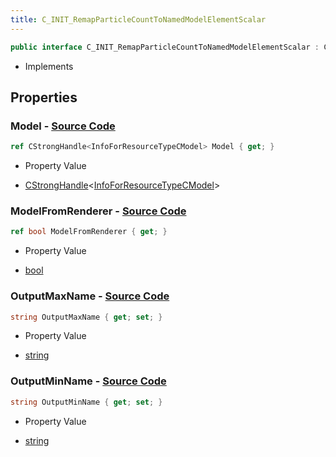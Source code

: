 ```yaml
---
title: C_INIT_RemapParticleCountToNamedModelElementScalar
---
```


```csharp
public interface C_INIT_RemapParticleCountToNamedModelElementScalar : C_INIT_RemapParticleCountToScalar, CParticleFunctionInitializer, CParticleFunction, ISchemaClass<CParticleFunction>, ISchemaClass<CParticleFunctionInitializer>, ISchemaClass<C_INIT_RemapParticleCountToScalar>, ISchemaClass<C_INIT_RemapParticleCountToNamedModelElementScalar>, ISchemaField, ISchemaClass, INativeHandle
```

- Implements

## Properties

### **Model** - [Source Code](https://github.com/swiftly-solution/swiftlys2/blob/main/managed/src/SwiftlyS2.Generated/Schemas/Interfaces/C_INIT_RemapParticleCountToNamedModelElementScalar.cs#L16)

```csharp
ref CStrongHandle<InfoForResourceTypeCModel> Model { get; }
```

- Property Value

- [CStrongHandle](/docs/api/shared/natives/cstronghandle-1)<[InfoForResourceTypeCModel](/docs/api/shared/schemadefinitions/infoforresourcetypecmodel)>

### **ModelFromRenderer** - [Source Code](https://github.com/swiftly-solution/swiftlys2/blob/main/managed/src/SwiftlyS2.Generated/Schemas/Interfaces/C_INIT_RemapParticleCountToNamedModelElementScalar.cs#L22)

```csharp
ref bool ModelFromRenderer { get; }
```

- Property Value

- [bool](https://learn.microsoft.com/dotnet/api/system.boolean)

### **OutputMaxName** - [Source Code](https://github.com/swiftly-solution/swiftlys2/blob/main/managed/src/SwiftlyS2.Generated/Schemas/Interfaces/C_INIT_RemapParticleCountToNamedModelElementScalar.cs#L20)

```csharp
string OutputMaxName { get; set; }
```

- Property Value

- [string](https://learn.microsoft.com/dotnet/api/system.string)

### **OutputMinName** - [Source Code](https://github.com/swiftly-solution/swiftlys2/blob/main/managed/src/SwiftlyS2.Generated/Schemas/Interfaces/C_INIT_RemapParticleCountToNamedModelElementScalar.cs#L18)

```csharp
string OutputMinName { get; set; }
```

- Property Value

- [string](https://learn.microsoft.com/dotnet/api/system.string)

